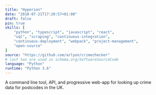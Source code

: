 ```yaml
---
title: "Hyperion"
date: "2018-07-21T17:20:57+01:00"
draft: false
pin: true
skills: [
    "python", "typescript", "javascript", "react",
    "sql", "scraping", "continuous-integration",
    "continuous-deployment", "webpack", "project-management",
    "open-source"
]
source: "https://github.com/arlyon/crimechecker"
# last two are used in schema.org/SoftwareSourceCode
language: "Python"
runtime: "Python 3.6"
---
```


A command line tool, API, and progressive web-app for looking up
crime data for postcodes in the UK.

